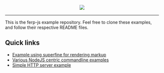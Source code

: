 <p align="center">
  <a href="https://github.com/ferp-js/ferp">
    <img src="./docs/f%3D>rp.jpg" />
  </a>
</p>

---

This is the ferp-js example repository.
Feel free to clone these examples, and follow their respective README files.

## Quick links

 - [Example using superfine for rendering markup](./with-superfine)
 - [Various NodeJS centric commandline examples](./cli)
 - [Simple HTTP server example](./http-server)
